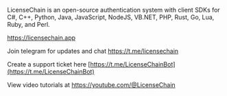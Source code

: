 LicenseChain is an open-source authentication system with client SDKs for C#, C++, Python, Java, JavaScript, NodeJS, VB.NET, PHP, Rust, Go, Lua, Ruby, and Perl.

https://licensechain.app

Join telegram for updates and chat https://t.me/licensechain

Create a support ticket here [https://t.me/LicenseChainBot](https://t.me/LicenseChainBot)

View video tutorials at https://youtube.com/@LicenseChain
